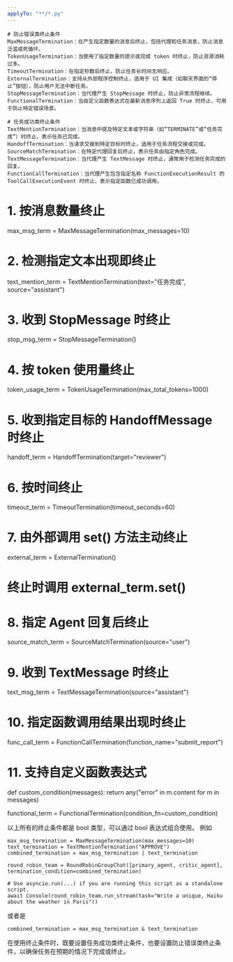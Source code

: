 ```yaml
---
applyTo: "**/*.py"
---
```


    # 防止错误类终止条件
    MaxMessageTermination：在产生指定数量的消息后终止，包括代理和任务消息，防止消息泛滥或死循环。
    TokenUsageTermination：当使用了指定数量的提示或完成 token 时终止，防止资源消耗过多。
    TimeoutTermination：在指定秒数后终止，防止任务长时间无响应。
    ExternalTermination：支持从外部程序控制终止，适用于 UI 集成（如聊天界面的“停止”按钮），防止用户无法中断任务。
    StopMessageTermination：当代理产生 StopMessage 时终止，防止异常流程继续。
    FunctionalTermination：当自定义函数表达式在最新消息序列上返回 True 时终止，可用于防止特定错误场景。

    # 任务成功类终止条件
    TextMentionTermination：当消息中提及特定文本或字符串（如“TERMINATE”或“任务完成”）时终止，表示任务已完成。
    HandoffTermination：当请求交接到特定目标时终止，适用于任务流程交接或完成。
    SourceMatchTermination：在特定代理回复后终止，表示任务由指定角色完成。
    TextMessageTermination：当代理产生 TextMessage 时终止，通常用于检测任务完成的回复。
    FunctionCallTermination：当代理产生包含指定名称 FunctionExecutionResult 的 ToolCallExecutionEvent 时终止，表示指定函数已成功调用。

# 1. 按消息数量终止

max_msg_term = MaxMessageTermination(max_messages=10)

# 2. 检测指定文本出现即终止

text_mention_term = TextMentionTermination(text="任务完成", source="assistant")

# 3. 收到 StopMessage 时终止

stop_msg_term = StopMessageTermination()

# 4. 按 token 使用量终止

token_usage_term = TokenUsageTermination(max_total_tokens=1000)

# 5. 收到指定目标的 HandoffMessage 时终止

handoff_term = HandoffTermination(target="reviewer")

# 6. 按时间终止

timeout_term = TimeoutTermination(timeout_seconds=60)

# 7. 由外部调用 set() 方法主动终止

external_term = ExternalTermination()

# 终止时调用 external_term.set()

# 8. 指定 Agent 回复后终止

source_match_term = SourceMatchTermination(source="user")

# 9. 收到 TextMessage 时终止

text_msg_term = TextMessageTermination(source="assistant")

# 10. 指定函数调用结果出现时终止

func_call_term = FunctionCallTermination(function_name="submit_report")

# 11. 支持自定义函数表达式

def custom_condition(messages):
return any("error" in m.content for m in messages)

functional_term = FunctionalTermination(condition_fn=custom_condition)

以上所有的终止条件都是 bool 类型，可以通过 bool 表达式组合使用。
例如

```
max_msg_termination = MaxMessageTermination(max_messages=10)
text_termination = TextMentionTermination("APPROVE")
combined_termination = max_msg_termination | text_termination

round_robin_team = RoundRobinGroupChat([primary_agent, critic_agent], termination_condition=combined_termination)

# Use asyncio.run(...) if you are running this script as a standalone script.
await Console(round_robin_team.run_stream(task="Write a unique, Haiku about the weather in Paris"))
```

或者是

```
combined_termination = max_msg_termination & text_termination
```

在使用终止条件时，既要设置任务成功类终止条件，也要设置防止错误类终止条件，以确保任务在预期的情况下完成或终止。
